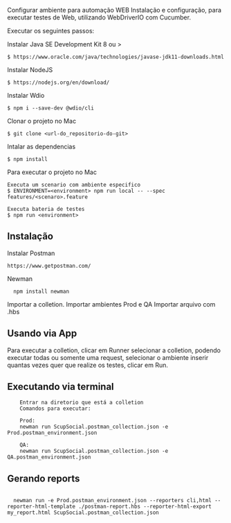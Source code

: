 Configurar ambiente para automação WEB
Instalação e configuração, para executar testes de Web, utilizando WebDriverIO com Cucumber.

Executar os seguintes passos:

Instalar Java SE Development Kit 8 ou >

    $ https://www.oracle.com/java/technologies/javase-jdk11-downloads.html
Instalar NodeJS

    $ https://nodejs.org/en/download/ 
Instalar Wdio

    $ npm i --save-dev @wdio/cli
Clonar o projeto no Mac

    $ git clone <url-do_repositorio-do-git>    
Intalar as dependencias

    $ npm install
Para executar o projeto no Mac

    Executa um scenario com ambiente especifico 
    $ ENVIRONMENT=<environment> npm run local -- --spec features/<scenaro>.feature

    Executa bateria de testes
    $ npm run <environment>



















## Instalação

  Instalar Postman
  ```
  https://www.getpostman.com/  

  ```
  Newman
  ```
    npm install newman

  ```
  Importar a colletion.
  Importar ambientes Prod e QA
  Importar arquivo com .hbs

## Usando via App
  Para executar a colletion, clicar em Runner selecionar a colletion, podendo executar todas ou somente uma request,
  selecionar o ambiente inserir quantas vezes quer que realize os testes, clicar em Run.

## Executando via terminal
  ```Deverá ter instalado o newman
      Entrar na diretorio que está a colletion
      Comandos para executar:

      Prod:
      newman run ScupSocial.postman_collection.json -e Prod.postman_environment.json

      QA: 
      newman run ScupSocial.postman_collection.json -e QA.postman_environment.json
  ```

## Gerando reports 
  ```Comando para gerar report

    newman run -e Prod.postman_environment.json --reporters cli,html --reporter-html-template ./postman-report.hbs --reporter-html-export my_report.html ScupSocial.postman_collection.json

  ```
